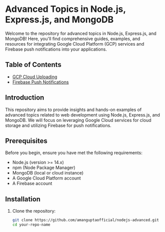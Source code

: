 # Advanced Topics in Node.js, Express.js, and MongoDB

Welcome to the repository for advanced topics in Node.js, Express.js, and MongoDB! Here, you'll find comprehensive guides, examples, and resources for integrating Google Cloud Platform (GCP) services and Firebase push notifications into your applications.

## Table of Contents

- [GCP Cloud Uploading](#gcp-cloud-uploading)
- [Firebase Push Notifications](#firebase-push-notifications)


## Introduction

This repository aims to provide insights and hands-on examples of advanced topics related to web development using Node.js, Express.js, and MongoDB. We will focus on leveraging Google Cloud services for cloud storage and utilizing Firebase for push notifications.

## Prerequisites

Before you begin, ensure you have met the following requirements:

- Node.js (version >= 14.x)
- npm (Node Package Manager)
- MongoDB (local or cloud instance)
- A Google Cloud Platform account
- A Firebase account

## Installation

1. Clone the repository:
   ```bash
   git clone https://github.com/amanguptaofficial/nodejs-advanced.git
   cd your-repo-name

